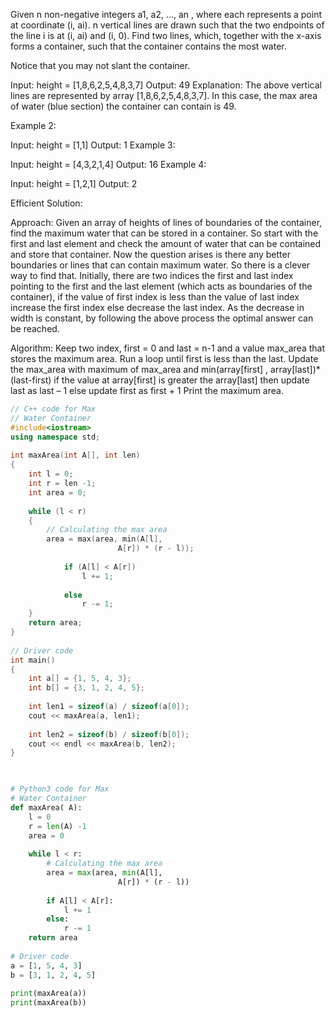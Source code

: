 Given n non-negative integers a1, a2, ..., an , where each represents a point at coordinate (i, ai). n vertical lines are drawn such that the two endpoints of the line i is at (i, ai) and (i, 0). Find two lines, which, together with the x-axis forms a container, such that the container contains the most water.

Notice that you may not slant the container.


Input: height = [1,8,6,2,5,4,8,3,7]
Output: 49
Explanation: The above vertical lines are represented by array [1,8,6,2,5,4,8,3,7]. In this case, the max area of water (blue section) the container can contain is 49.


Example 2:

Input: height = [1,1]
Output: 1
Example 3:

Input: height = [4,3,2,1,4]
Output: 16
Example 4:

Input: height = [1,2,1]
Output: 2

Efficient Solution:  

Approach: Given an array of heights of lines of boundaries of the container, find the maximum water that can be stored in a container. So start with the first and last element and check the amount of water that can be contained and store that container. Now the question arises is there any better boundaries or lines that can contain maximum water. So there is a clever way to find that. Initially, there are two indices the first and last index pointing to the first and the last element (which acts as boundaries of the container), if the value of first index is less than the value of last index increase the first index else decrease the last index. As the decrease in width is constant, by following the above process the optimal answer can be reached.

Algorithm: 
Keep two index, first = 0 and last = n-1 and a value max_area that stores the maximum area.
Run a loop until first is less than the last.
Update the max_area with maximum of max_area and min(array[first] , array[last])*(last-first)
if the value at array[first] is greater the array[last] then update last as last – 1 else update first as first + 1
Print the maximum area.

```c++
// C++ code for Max
// Water Container
#include<iostream>
using namespace std;
 
int maxArea(int A[], int len)
{
    int l = 0;
    int r = len -1;
    int area = 0;
     
    while (l < r)
    {
        // Calculating the max area
        area = max(area, min(A[l],
                        A[r]) * (r - l));
                         
            if (A[l] < A[r])
                l += 1;
                 
            else
                r -= 1;
    }
    return area;
}
 
// Driver code
int main()
{
    int a[] = {1, 5, 4, 3};
    int b[] = {3, 1, 2, 4, 5};
     
    int len1 = sizeof(a) / sizeof(a[0]);
    cout << maxArea(a, len1);
     
    int len2 = sizeof(b) / sizeof(b[0]);
    cout << endl << maxArea(b, len2);
}
 
```

```python

# Python3 code for Max
# Water Container
def maxArea( A):
    l = 0
    r = len(A) -1
    area = 0
     
    while l < r:
        # Calculating the max area
        area = max(area, min(A[l],
                        A[r]) * (r - l))
     
        if A[l] < A[r]:
            l += 1
        else:
            r -= 1
    return area
 
# Driver code
a = [1, 5, 4, 3]
b = [3, 1, 2, 4, 5]
 
print(maxArea(a))
print(maxArea(b))
```